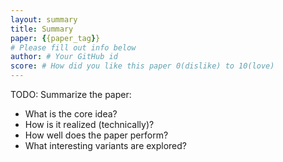 ```yaml
---
layout: summary
title: Summary
paper: {{paper_tag}}
# Please fill out info below
author: # Your GitHub id
score: # How did you like this paper 0(dislike) to 10(love)
---
```


TODO: Summarize the paper:
* What is the core idea?
* How is it realized (technically)?
* How well does the paper perform?
* What interesting variants are explored?
